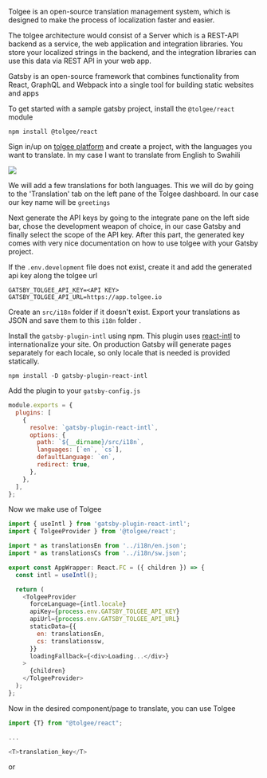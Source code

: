 Tolgee is an open-source translation management system, which is designed to make the process of localization faster and easier. 

The tolgee architecture would consist of a Server which is a REST-API backend as a service, the web application and integration libraries. You store your localized strings in the backend, and the integration libraries can use this data via REST API in your web app.

Gatsby is an open-source framework that combines functionality from React, GraphQL and Webpack into a single tool for building static websites and apps



To get started with a sample gatsby project, install the `@tolgee/react` module

`npm install @tolgee/react`

Sign in/up on [tolgee platform](https://app.tolgee.io/) and create a project, with the languages you want to translate. In my case I want to translate from English to Swahili

![](/home/jimii/Documents/webcode/jimii/static/tolgee-gatsby-project/Screenshot_20220527191027.png)  



We will add a few translations for both languages. This we will do by going to the 'Translation' tab on the left pane of the Tolgee dashboard. In our case our key name will be `greetings`

Next generate the API keys by going to the integrate pane on the left side bar, chose the development weapon of choice, in our case Gatsby and finally select the scope of the API key. After this part, the generated key comes with very nice documentation on how to use tolgee with your Gatsby project.



If the `.env.development` file does not exist, create it and add the generated api key along the tolgee url

```shell
GATSBY_TOLGEE_API_KEY=<API KEY>
GATSBY_TOLGEE_API_URL=https://app.tolgee.io
```

Create an `src/i18n` folder if it doesn't exist. Export your translations as JSON and save them to this `i18n` folder .

Install the  `gatsby-plugin-intl` using npm. This plugin uses [react-intl](https://github.com/yahoo/react-intl) to internationalize your site. On production Gatsby will generate pages separately for each locale, so only locale that is needed is provided statically.

`npm install -D gatsby-plugin-react-intl` 

Add the plugin to your `gatsby-config.js`

```js
module.exports = {
  plugins: [
    {
      resolve: `gatsby-plugin-react-intl`,
      options: {
        path: `${__dirname}/src/i18n`,
        languages: [`en`, `cs`],
        defaultLanguage: `en`,
        redirect: true,
      },
    },
  ],
};
```

Now we make use of Tolgee

```js
import { useIntl } from 'gatsby-plugin-react-intl';
import { TolgeeProvider } from '@tolgee/react';

import * as translationsEn from '../i18n/en.json';
import * as translationsCs from '../i18n/sw.json';

export const AppWrapper: React.FC = ({ children }) => {
  const intl = useIntl();

  return (
    <TolgeeProvider
      forceLanguage={intl.locale}
      apiKey={process.env.GATSBY_TOLGEE_API_KEY}
      apiUrl={process.env.GATSBY_TOLGEE_API_URL}
      staticData={{
        en: translationsEn,
        cs: translationssw,
      }}
      loadingFallback={<div>Loading...</div>}
    >
      {children}
    </TolgeeProvider>
  );
};
```

Now in the desired component/page to translate, you can use Tolgee

```js
import {T} from "@tolgee/react";

...

<T>translation_key</T>
```

or 

```js

```


